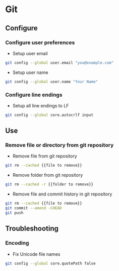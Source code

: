 # Git

## Configure

### Configure user preferences

- Setup user email

```bash
git config --global user.email "you@example.com"
```

- Setup user name

```bash
git config --global user.name "Your Name"
```

### Configure line endings

- Setup all line endings to LF

```bash
git config --global core.autocrlf input
```

## Use

### Remove file or directory from git repository

- Remove file from git repository

```bash
git rm --cached {{file to remove}}
```

- Remove folder from git repository

```bash
git rm --cached -r {{folder to remove}}
```

- Remove file and commit history in git repository

```bash
git rm --cached {{file to remove}}
git commit --amend -CHEAD
git push
```

## Troubleshooting

### Encoding

- Fix Unicode file names

```bash
git config --global core.quotePath false
```
